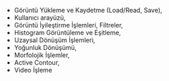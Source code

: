 
- Görüntü Yükleme ve Kaydetme (Load/Read, Save), 
- Kullanıcı arayüzü, 
- Görüntü İyileştirme İşlemleri, Filtreler, 
- Histogram Görüntüleme ve Eşitleme, 
- Uzaysal Dönüşüm İşlemleri, 
- Yoğunluk Dönüşümü, 
- Morfolojik İşlemler, 
- Active Contour, 
- Video İşleme
